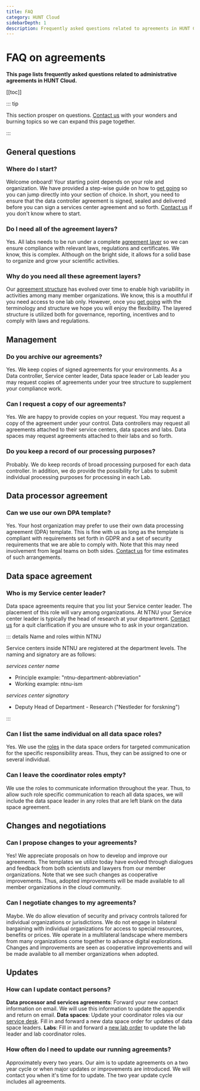 ```yaml
---
title: FAQ
category: HUNT Cloud
sidebarDepth: 1
description: Frequently asked questions related to agreements in HUNT Cloud.
---
```


# FAQ on agreements

**This page lists frequently asked questions related to administrative agreements in HUNT Cloud.**

[[toc]]

::: tip

This section prosper on questions. [Contact us](/contact) with your wonders and burning topics so we can expand this page together.

::: 

## General questions

### Where do I start? 

Welcome onboard! Your starting point depends on your role and organization. We have provided a step-wise guide on how to [get going](/coordination/get-going/) so you can jump directly into your section of choice. In short, you need to ensure that the data controller agreement is signed, sealed and delivered before you can sign a services center agreement and so forth. [Contact us](/contact) if you don't know where to start. 

### Do I need all of the agreement layers? 

Yes. All labs needs to be run under a complete [agreement layer](/agreements/overview/#overview) so we can ensure compliance with relevant laws, regulations and certificates. We know, this is complex. Although on the bright side, it allows for a solid base to organize and grow your scientific activities.

### Why do you need all these agreement layers? 

Our [agreement structure](/agreements/overview/#overview) has evolved over time to enable high variability in activities among many member organizations. We know, this is a mouthful if you need access to one lab only. However, once you [get going](/coordination/get-going/) with the terminology and structure we hope you will enjoy the flexibility. The layered structure is utilized both for governance, reporting, incentives and to comply with laws and regulations.

## Management

### Do you archive our agreements? 

Yes. We keep copies of signed agreements for your environments. As a Data controller, Service center leader, Data space leader or Lab leader you may request copies of agreements under your tree structure to supplement your compliance work. 

### Can I request a copy of our agreements? 

Yes. We are happy to provide copies on your request. You may request a copy of the agreement under your control. Data controllers may request all agreements attached to their service centers, data spaces and labs. Data spaces may request agreements attached to their labs and so forth.

### Do you keep a record of our processing purposes? 

Probably. We do keep records of broad processing purposed for each data controller. In addition, we do provide the possibility for Labs to submit individual processing purposes for processing in each Lab.



## Data processor agreement

### Can we use our own DPA template? 

Yes. Your host organization may prefer to use their own data processing agreement (DPA) template. This is fine with us as long as the template is compliant with requirements set forth in GDPR and a set of security requirements that we are able to comply with. Note that this may need involvement from legal teams on both sides. [Contact us](/contact) for time estimates of such arrangements. 




## Data space agreement

### Who is my Service center leader?

Data space agreements require that you list your Service center leader. The placement of this role will vary among organizations. At NTNU your Service center leader is typically the head of research at your department. [Contact us](/contact) for a quit clarification if you are unsure who to ask in your organization.

::: details Name and roles within NTNU

Service centers inside NTNU are registered at the department levels. The naming and signatory are as follows: 

*services center name*

- Principle example: "ntnu-department-abbreviation"
- Working example: ntnu-ism

*services center signatory*

- Deputy Head of Department - Research ("Nestleder for forskning")

:::

### Can I list the same individual on all data space roles? 

Yes. We use the [roles](/coordinator/roles/) in the data space orders for targeted communication for the specific responsibility areas. Thus, they can be assigned to one or several individual. 

### Can I leave the coordinator roles empty? 

We use the roles to communicate information throughout the year. Thus, to allow such role specific communication to reach all data spaces, we will include the data space leader in any roles that are left blank on the data space agreement. 



## Changes and negotiations

### Can I propose changes to your agreements? 

Yes! We appreciate proposals on how to develop and improve our agreements. The templates we utilize today have evolved through dialogues and feedback from both scientists and lawyers from our member organizations. Note that we see such changes as cooperative improvements. Thus, adopted improvements will be made available to all member organizations in the cloud community.

### Can I negotiate changes to my agreements? 

Maybe. We do allow elevation of security and privacy controls tailored for individual organizations or jurisdictions. We do not engage in bilateral bargaining with individual organizations for access to special resources, benefits or prices. We operate in a multilateral landscape where members from many organizations come together to advance digital explorations. Changes and improvements are seen as cooperative improvements and will be made available to all member organizations when adopted.


## Updates

### How can I update contact persons? 

**Data processor and services agreements**: Forward your new contact information on email. We will use this information to update the appendix and return on email. **Data spaces**: Update your coordinator roles via our [service desk](/service-desk/data-space-orders/#update-data-space-coordinator-roles). Fill in and forward a new data space order for updates of data space leaders. **Labs**: Fill in and forward a [new lab order](/service-desk/data-space-orders/#new-lab) to update the lab leader and lab coordinator roles. 

### How often do I need to update our running agreements? 

Approximately every two years. Our aim is to update agreements on a two year cycle or when major updates or improvements are introduced. We will contact you when it's time for to update. The two year update cycle includes all agreements.

